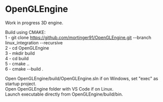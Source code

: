 # OpenGLEngine
Work in progress 3D engine.


Build using CMAKE:<br/>
1 - git clone https://github.com/mortinger91/OpenGLEngine.git --branch linux_integration --recursive<br/>
2 - cd OpenGLEngine<br/>
3 - mkdir build<br/>
4 - cd build<br/>
5 - cmake ..<br/>
6 - cmake --build .<br/>


Open OpenGLEngine/build/OpenGLEngine.sln if on Windows, set "exec" as startup project.<br/>
Open OpenGLEngine folder with VS Code if on Linux.<br/>
Launch executable directly from OpenGLEngine/build/bin.
